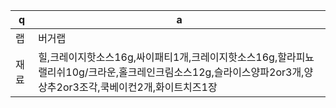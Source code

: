 q  | a
--- | ---
랩	| 버거랩
재료	| 힐,크레이지핫소스16g,싸이패티1개,크레이지핫소스16g,할라피뇨랠리쉬10g/크라운,홀크레인크림소스12g,슬라이스양파2or3개,양상추2or3조각,쿡베이컨2개,화이트치즈1장
